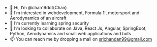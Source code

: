- 👋 Hi, I’m @chan19dot(Chan)
- 👀 I’m interested in webdevelopment, Formula 1!, motorsport and Aerodynamics of an aircraft
- 🌱 I’m currently learning spring security
- 💞️ I’m looking to collaborate on Java, React Js, Angular, SpringBoot, Python, Aerodynamics and small web applications and bots 
- 📫 You can reach me by dropping a mail on srichandan99@gmail.com

<!---
chan19dot/chan19dot is a ✨ special ✨ repository because its `README.md` (this file) appears on your GitHub profile.
You can click the Preview link to take a look at your changes.
--->
